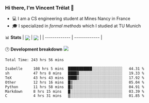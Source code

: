 ### Hi there, I'm Vincent Trélat 👋
 - 💻 I am a CS engineering student at Mines Nancy in France
 - 🎓 I specialized in *formal methods* which I studied at TU Munich

📊 **Stats**
| <img align="center" src="https://readme-stats.clckblog.space/api?username=VTrelat&show_icons=true&include_all_commits=true&theme=tokyonight&hide_border=true" /> | <img align="center" src="https://readme-stats.clckblog.space/api/top-langs/?username=VTrelat&layout=compact&theme=tokyonight&hide_border=true" /> |
| ------------- | ------------- |

🕑 **Development breakdown** ![](https://wakatime.com/badge/user/8d0110fb-6b70-4990-ab86-45c404715c2b.svg)
<!--START_SECTION:waka-->

```txt
Total Time: 243 hrs 56 mins

Isabelle     108 hrs 5 mins  ███████████░░░░░░░░░░░░░░   44.31 %
sh           47 hrs 8 mins   ████▓░░░░░░░░░░░░░░░░░░░░   19.33 %
TeX          43 hrs 43 mins  ████▒░░░░░░░░░░░░░░░░░░░░   17.92 %
Other        12 hrs 16 mins  █▒░░░░░░░░░░░░░░░░░░░░░░░   05.04 %
Python       11 hrs 58 mins  █▒░░░░░░░░░░░░░░░░░░░░░░░   04.91 %
Markdown     8 hrs 15 mins   █░░░░░░░░░░░░░░░░░░░░░░░░   03.39 %
C            4 hrs 31 mins   ▒░░░░░░░░░░░░░░░░░░░░░░░░   01.85 %
```

<!--END_SECTION:waka-->
